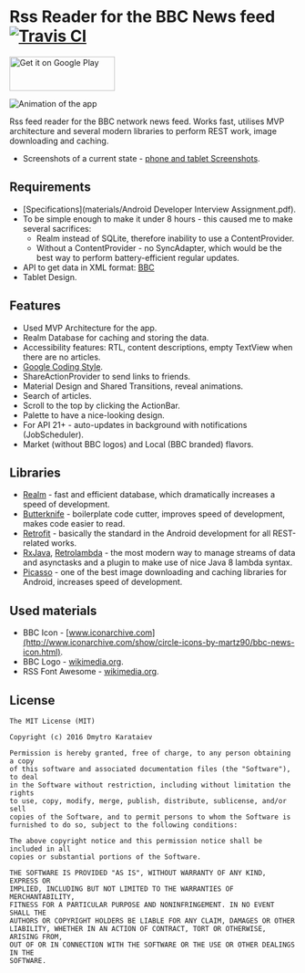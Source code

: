 # Rss Reader for the BBC News feed [![Travis CI](https://travis-ci.org/dmytroKarataiev/BbcReader.svg?branch=master)](https://travis-ci.org/dmytroKarataiev/BbcReader)
<a href="https://play.google.com/store/apps/details?id=com.adkdevelopment.rssreader"><img alt="Get it on Google Play" src="https://play.google.com/intl/en_us/badges/images/apps/en-play-badge.png" width="185" height="60"/></a><br>

![Animation of the app](materials/animation.gif)

Rss feed reader for the BBC network news feed. Works fast, utilises MVP architecture and several modern libraries to perform REST work, image downloading and caching.
* Screenshots of a current state - [phone and tablet Screenshots](materials/).

## Requirements
* [Specifications](materials/Android Developer Interview Assignment.pdf).
* To be simple enough to make it under 8 hours - this caused me to make several sacrifices:
  * Realm instead of SQLite, therefore inability to use a ContentProvider.
  * Without a ContentProvider - no SyncAdapter, which would be the best way to perform battery-efficient regular updates.
* API to get data in XML format: [BBC](http://feeds.bbci.co.uk/news/rss.xml)
* Tablet Design.

## Features
* Used MVP Architecture for the app.
* Realm Database for caching and storing the data.
* Accessibility features: RTL, content descriptions, empty TextView when there are no articles.
* [Google Coding Style](https://source.android.com/source/code-style.html).
* ShareActionProvider to send links to friends.
* Material Design and Shared Transitions, reveal animations.
* Search of articles.
* Scroll to the top by clicking the ActionBar.
* Palette to have a nice-looking design.
* For API 21+ - auto-updates in background with notifications (JobScheduler).
* Market (without BBC logos) and Local (BBC branded) flavors.

## Libraries
* [Realm](https://realm.io) - fast and efficient database, which dramatically increases a speed of development.
* [Butterknife](http://jakewharton.github.io/butterknife/) - boilerplate code cutter, improves speed of development, makes code easier to read.
* [Retrofit](http://square.github.io/retrofit/) - basically the standard in the Android development for all REST-related works.
* [RxJava](https://github.com/ReactiveX/RxAndroid), [Retrolambda](https://github.com/evant/gradle-retrolambda) - the most modern way to manage streams of data and asynctasks and a plugin to make use of nice Java 8 lambda syntax.
* [Picasso](http://square.github.io/picasso/) - one of the best image downloading and caching libraries for Android, increases speed of development.

## Used materials
* BBC Icon - [www.iconarchive.com](http://www.iconarchive.com/show/circle-icons-by-martz90/bbc-news-icon.html).
* BBC Logo - [wikimedia.org](https://upload.wikimedia.org/wikipedia/commons/e/eb/BBC.svg).
* RSS Font Awesome - [wikimedia.org](https://upload.wikimedia.org/wikipedia/commons/d/dc/Rss_font_awesome.svg).

License
-------

	The MIT License (MIT)

	Copyright (c) 2016 Dmytro Karataiev

	Permission is hereby granted, free of charge, to any person obtaining a copy
	of this software and associated documentation files (the "Software"), to deal
	in the Software without restriction, including without limitation the rights
	to use, copy, modify, merge, publish, distribute, sublicense, and/or sell
	copies of the Software, and to permit persons to whom the Software is
	furnished to do so, subject to the following conditions:

	The above copyright notice and this permission notice shall be included in all
	copies or substantial portions of the Software.

	THE SOFTWARE IS PROVIDED "AS IS", WITHOUT WARRANTY OF ANY KIND, EXPRESS OR
	IMPLIED, INCLUDING BUT NOT LIMITED TO THE WARRANTIES OF MERCHANTABILITY,
	FITNESS FOR A PARTICULAR PURPOSE AND NONINFRINGEMENT. IN NO EVENT SHALL THE
	AUTHORS OR COPYRIGHT HOLDERS BE LIABLE FOR ANY CLAIM, DAMAGES OR OTHER
	LIABILITY, WHETHER IN AN ACTION OF CONTRACT, TORT OR OTHERWISE, ARISING FROM,
	OUT OF OR IN CONNECTION WITH THE SOFTWARE OR THE USE OR OTHER DEALINGS IN THE
	SOFTWARE.
